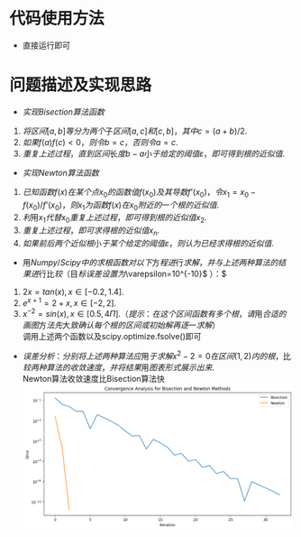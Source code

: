 # 代码使用方法
- 直接运行即可

# 问题描述及实现思路
- $实现Bisection算法函数$
1. $将区间[a,b]等分为两个⼦区间[a,c]和[c,b]，其中c=(a+b)/2.$
2. $如果f(a)f(c)<0，则令b=c，否则令a=c.$
3. $重复上述过程，直到区间⻓度b-a⼩于给定的阈值\varepsilon，即可得到根的近似值.$

- $实现Newton算法函数$
1. $已知函数f(x)在某个点x_0的函数值f(x_0)及其导数f’(x_0)，令{x_1=x_0-f(x_0)/f’(x_0)}，则x_1为函数f(x)在x_0附近的⼀个根的近似值.$
2. $利⽤x_1代替x_0重复上述过程，即可得到根的近似值x_2.$
3. $重复上述过程，即可求得根的近似值x_n.$
4. $如果前后两个近似根⼩于某个给定的阈值\varepsilon，则认为已经求得根的近似值.$

- $⽤Numpy/Scipy中的求根函数对以下⽅程进⾏求解，并与上述两种算法的结果进⾏⽐较（⽬标误差设置为$\varepsilon=10^{-10}$ ）：$
1. $2x=tan(x),x∈[-0.2,1.4].$
2. $e^{x+1}=2+x,x∈[-2,2].$
3. $x^{-2}=sin(x),x∈[0.5,4\Pi].（提示： 在这个区间函数有多个根，请⽤合适的画图⽅法先⼤致确认每个根的区间或初始解再逐⼀求解）$</br>
调用上述两个函数以及scipy.optimize.fsolve()即可

- $误差分析：分别将上述两种算法应⽤于求解{x^2-2=0}在区间(1,2)内的根，⽐较两种算法的收敛速度，并将结果⽤图表形式展示出来.$</br>
Newton算法收敛速度比Bisection算法快
![Alt text](image.png)



